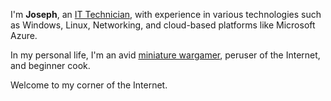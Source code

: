 I'm **Joseph**, an [IT Technician](https://www.linkedin.com/in/josephsfleet/), with experience in various technologies such as Windows, Linux, Networking, and cloud-based platforms like Microsoft Azure. 

In my personal life, I'm an avid [miniature wargamer](/hobby), peruser of the Internet, and beginner cook.

Welcome to my corner of the Internet.